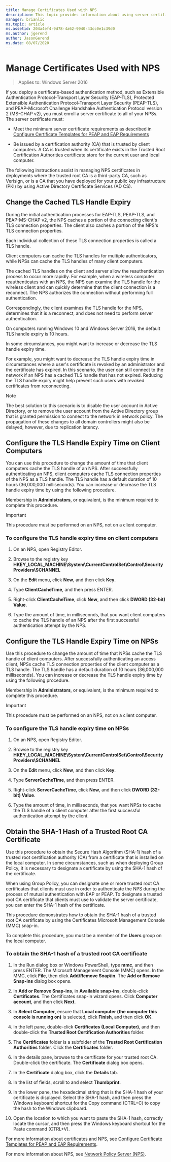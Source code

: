```yaml
---
title: Manage Certificates Used with NPS
description: This topic provides information about using server certificates with Network Policy Server in Windows Server 2016.
manager: brianlic
ms.topic: article
ms.assetid: 204a4ef4-9d78-4a62-9940-43cc0e1c39d0
ms.author: jgerend
author: JasonGerend
ms.date: 08/07/2020
---
```


# Manage Certificates Used with NPS

>Applies to: Windows Server 2016

If you deploy a certificate-based authentication method, such as Extensible Authentication Protocol\-Transport Layer Security \(EAP\-TLS\), Protected Extensible Authentication Protocol\-Transport Layer Security \(PEAP\-TLS\), and PEAP\-Microsoft Challenge Handshake Authentication Protocol version 2 \(MS\-CHAP v2\), you must enroll a server certificate to all of your NPSs. The server certificate must:

- Meet the minimum server certificate requirements as described in [Configure Certificate Templates for PEAP and EAP Requirements](nps-manage-cert-requirements.md)

- Be issued by a certification authority \(CA\) that is trusted by client computers. A CA is trusted when its certificate exists in the Trusted Root Certification Authorities certificate store for the current user and local computer.

The following instructions assist in managing NPS certificates in deployments where the trusted root CA is a third-party CA, such as Verisign, or is a CA that you have deployed for your public key infrastructure \(PKI\) by using Active Directory Certificate Services \(AD CS\).

## Change the Cached TLS Handle Expiry

During the initial authentication processes for EAP\-TLS, PEAP\-TLS, and PEAP\-MS\-CHAP v2, the NPS caches a portion of the connecting client's TLS connection properties. The client also caches a portion of the NPS's TLS connection properties.

Each individual collection of these TLS connection properties is called a TLS handle.

Client computers can cache the TLS handles for multiple authenticators, while NPSs can cache the TLS handles of many client computers.

The cached TLS handles on the client and server allow the reauthentication process to occur more rapidly. For example, when a wireless computer reauthenticates with an NPS, the NPS can examine the TLS handle for the wireless client and can quickly determine that the client connection is a reconnect. The NPS authorizes the connection without performing full authentication.

Correspondingly, the client examines the TLS handle for the NPS, determines that it is a reconnect, and does not need to perform server authentication.

On computers running Windows 10 and Windows Server 2016, the default TLS handle expiry is 10 hours.

In some circumstances, you might want to increase or decrease the TLS handle expiry time.

For example, you might want to decrease the TLS handle expiry time in circumstances where a user's certificate is revoked by an administrator and the certificate has expired. In this scenario, the user can still connect to the network if an NPS has a cached TLS handle that has not expired. Reducing the TLS handle expiry might help prevent such users with revoked certificates from reconnecting.

>[!NOTE]
>The best solution to this scenario is to disable the user account in Active Directory, or to remove the user account from the Active Directory group that is granted permission to connect to the network in network policy. The propagation of these changes to all domain controllers might also be delayed, however, due to replication latency.

## Configure the TLS Handle Expiry Time on Client Computers

You can use this procedure to change the amount of time that client computers cache the TLS handle of an NPS. After successfully authenticating an NPS, client computers cache TLS connection properties of the NPS as a TLS handle. The TLS handle has a default duration of 10 hours \(36,000,000 milliseconds\). You can increase or decrease the TLS handle expiry time by using the following procedure.

Membership in **Administrators**, or equivalent, is the minimum required to complete this procedure.

>[!IMPORTANT]
>This procedure must be performed on an NPS, not on a client computer.

### To configure the TLS handle expiry time on client computers

1. On an NPS, open Registry Editor.

2. Browse to the registry key **HKEY\_LOCAL\_MACHINE\System\CurrentControlSet\Control\SecurityProviders\SCHANNEL**

3. On the **Edit** menu, click **New**, and then click **Key**.

4. Type **ClientCacheTime**, and then press ENTER.

5. Right-click **ClientCacheTime**, click **New**, and then click **DWORD (32-bit) Value**.

6. Type the amount of time, in milliseconds, that you want client computers to cache the TLS handle of an NPS after the first successful authentication attempt by the NPS.

## Configure the TLS Handle Expiry Time on NPSs

Use this procedure to change the amount of time that NPSs cache the TLS handle of client computers. After successfully authenticating an access client, NPSs cache TLS connection properties of the client computer as a TLS handle. The TLS handle has a default duration of 10 hours \(36,000,000 milliseconds\). You can increase or decrease the TLS handle expiry time by using the following procedure.

Membership in **Administrators**, or equivalent, is the minimum required to complete this procedure.

>[!IMPORTANT]
>This procedure must be performed on an NPS, not on a client computer.

### To configure the TLS handle expiry time on NPSs

1. On an NPS, open Registry Editor.

2. Browse to the registry key **HKEY\_LOCAL\_MACHINE\System\CurrentControlSet\Control\SecurityProviders\SCHANNEL**

3. On the **Edit** menu, click **New**, and then click **Key**.

4. Type **ServerCacheTime**, and then press ENTER.

5. Right-click **ServerCacheTime**, click **New**, and then click **DWORD (32-bit) Value**.

6. Type the amount of time, in milliseconds, that you want NPSs to cache the TLS handle of a client computer after the first successful authentication attempt by the client.

## Obtain the SHA-1 Hash of a Trusted Root CA Certificate

Use this procedure to obtain the Secure Hash Algorithm (SHA-1) hash of a trusted root certification authority (CA) from a certificate that is installed on the local computer. In some circumstances, such as when deploying Group Policy, it is necessary to designate a certificate by using the SHA-1 hash of the certificate.

When using Group Policy, you can designate one or more trusted root CA certificates that clients must use in order to authenticate the NPS during the process of mutual authentication with EAP or PEAP. To designate a trusted root CA certificate that clients must use to validate the server certificate, you can enter the SHA-1 hash of the certificate.

This procedure demonstrates how to obtain the SHA-1 hash of a trusted root CA certificate by using the Certificates Microsoft Management Console (MMC) snap-in.

To complete this procedure, you must be a member of the **Users** group on the local computer.

### To obtain the SHA-1 hash of a trusted root CA certificate

1. In the Run dialog box or Windows PowerShell, type **mmc**, and then press ENTER. The Microsoft Management Console \(MMC\) opens. In the MMC, click **File**, then click **Add/Remove Snap\in**. The **Add or Remove Snap-ins** dialog box opens.

2. In **Add or Remove Snap-ins**, in **Available snap-ins**, double-click **Certificates**. The Certificates snap-in wizard opens. Click **Computer account**, and then click **Next**.

3. In **Select Computer**, ensure that **Local computer (the computer this console is running on)** is selected, click **Finish**, and then click **OK**.

4. In the left pane, double-click **Certificates (Local Computer)**, and then double-click the **Trusted Root Certification Authorities** folder.

5. The **Certificates** folder is a subfolder of the **Trusted Root Certification Authorities** folder. Click the **Certificates** folder.

6. In the details pane, browse to the certificate for your trusted root CA. Double-click the certificate. The **Certificate** dialog box opens.

7. In the **Certificate** dialog box, click the **Details** tab.

8. In the list of fields, scroll to and select **Thumbprint**.

9. In the lower pane, the hexadecimal string that is the SHA-1 hash of your certificate is displayed. Select the SHA-1 hash, and then press the Windows keyboard shortcut for the Copy command \(CTRL\+C\) to copy the hash to the Windows clipboard.

10. Open the location to which you want to paste the SHA-1 hash, correctly locate the cursor, and then press the Windows keyboard shortcut for the Paste command \(CTRL\+V\).

For more information about certificates and NPS, see [Configure Certificate Templates for PEAP and EAP Requirements](nps-manage-cert-requirements.md).

For more information about NPS, see [Network Policy Server (NPS)](nps-top.md).
